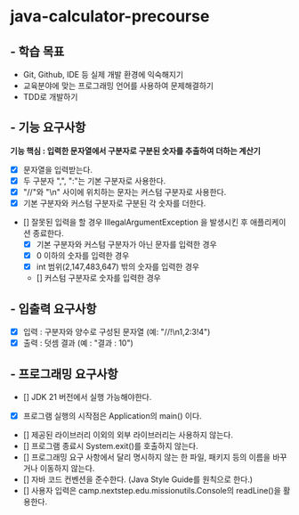 # java-calculator-precourse

## - 학습 목표
- Git, Github, IDE 등 실제 개발 환경에 익숙해지기  
- 교육분야에 맞는 프로그래밍 언어를 사용하여 문제해결하기  
- TDD로 개발하기

## - 기능 요구사항  
**기능 핵심 : 입력한 문자열에서 구분자로 구분된 숫자를 추출하여 더하는 계산기**  
- [x] 문자열을 입력받는다.
- [x] 두 구분자 ",", ":"는 기본 구분자로 사용한다.
- [x] "//"와 "\n" 사이에 위치하는 문자는 커스텀 구분자로 사용한다.
- [x] 기본 구분자와 커스텀 구분자로 구분된 각 숫자를 더한다.
- [] 잘못된 입력을 할 경우 IllegalArgumentException 을 발생시킨 후 애플리케이션 종료한다.
    - [x] 기본 구분자와 커스텀 구분자가 아닌 문자를 입력한 경우
    - [x] 0 이하의 숫자를 입력한 경우
    - [x] int 범위(2,147,483,647) 밖의 숫자를 입력한 경우
    - [] 커스텀 구분자로 숫자를 입력한 경우

## - 입출력 요구사항
- [x] 입력 : 구분자와 양수로 구성된 문자열 (예: "//!\n1,2:3!4")
- [x] 출력 : 덧셈 결과 (예 : "결과 : 10")

## - 프로그래밍 요구사항
- [] JDK 21 버전에서 실행 가능해야한다.
- [x] 프로그램 실행의 시작점은 Application의 main() 이다.
- [] 제공된 라이브러리 이외의 외부 라이브러리는 사용하지 않는다.
- [] 프로그램 종료시 System.exit()를 호출하지 않는다.
- [] 프로그래밍 요구 사항에서 달리 명시하지 않는 한 파일, 패키지 등의 이름을 바꾸거나 이동하지 않는다.
- [] 자바 코드 컨벤션을 준수한다. (Java Style Guide를 원칙으로 한다.)
- [] 사용자 입력은 camp.nextstep.edu.missionutils.Console의 readLine()을 활용한다.